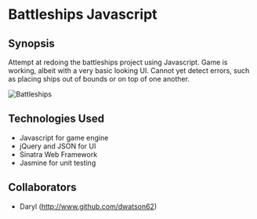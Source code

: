 Battleships Javascript
=======================

## Synopsis

Attempt at redoing the battleships project using Javascript. Game is working, albeit with a very basic looking UI. Cannot yet detect errors, such as placing ships out of bounds or on top of one another.

![Battleships](http://web-vassets.ea.com/Assets/Richmedia/Image/FullImageLogo/battleship_pogo_logo_370x100.png?cb=1412974675)

## Technologies Used

- Javascript for game engine
- jQuery and JSON for UI
- Sinatra Web Framework
- Jasmine for unit testing

## Collaborators

- Daryl (http://www.github.com/dwatson62)
